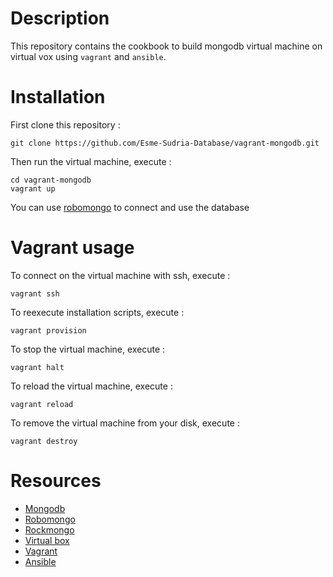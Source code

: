 Description
============

This repository contains the cookbook to build mongodb virtual machine on
virtual vox using ``vagrant`` and ``ansible``.

Installation
=============

First clone this repository :

    git clone https://github.com/Esme-Sudria-Database/vagrant-mongodb.git

Then run the virtual machine, execute :

    cd vagrant-mongodb
    vagrant up

You can use [robomongo](https://robomongo.org/) to connect and use the database

Vagrant usage
==============

To connect on the virtual machine with ssh, execute :

    vagrant ssh

To reexecute installation scripts, execute :

    vagrant provision

To stop the virtual machine, execute :

    vagrant halt

To reload the virtual machine, execute :

    vagrant reload

To remove the virtual machine from your disk, execute :

    vagrant destroy

Resources
=========

* [Mongodb](https://www.mongodb.org/)
* [Robomongo](https://robomongo.org)
* [Rockmongo](http://rockmongo.com/)
* [Virtual box](https://www.virtualbox.org/)
* [Vagrant](https://www.vagrantup.com/)
* [Ansible](http://www.ansible.com/)
